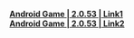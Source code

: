 **[Android Game | 2.0.53 | Link1](https://autopatchcn.bhsr.com/client/beta/20240301120406_BIjzGNX9ZHBWam5q/StarRail_2.0.53.apk)**   
**[Android Game | 2.0.53 | Link2](https://bhrpg-prod.oss-accelerate.aliyuncs.com/client/beta/20240301120406_BIjzGNX9ZHBWam5q/StarRail_2.0.53.apk)**